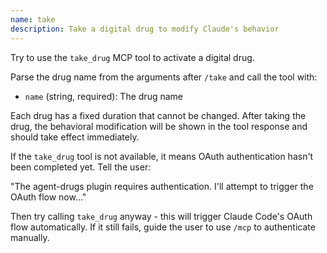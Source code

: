 ```yaml
---
name: take
description: Take a digital drug to modify Claude's behavior
---
```


Try to use the `take_drug` MCP tool to activate a digital drug.

Parse the drug name from the arguments after `/take` and call the tool with:
- `name` (string, required): The drug name

Each drug has a fixed duration that cannot be changed. After taking the drug, the behavioral modification will be shown in the tool response and should take effect immediately.

If the `take_drug` tool is not available, it means OAuth authentication hasn't been completed yet. Tell the user:

"The agent-drugs plugin requires authentication. I'll attempt to trigger the OAuth flow now..."

Then try calling `take_drug` anyway - this will trigger Claude Code's OAuth flow automatically. If it still fails, guide the user to use `/mcp` to authenticate manually.
